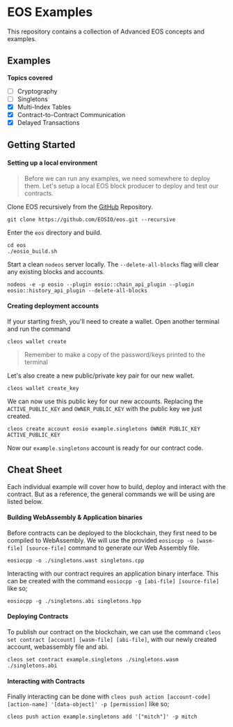 # EOS Examples
This repository contains a collection of Advanced EOS concepts and examples.

## Examples
**Topics covered**
- [ ] Cryptography
- [ ] Singletons
- [X] Multi-Index Tables
- [X] Contract-to-Contract Communication
- [X] Delayed Transactions

## Getting Started
#### Setting up a local environment
> Before we can run any examples, we need somewhere to deploy them. Let's setup a local EOS block producer to deploy and test our contracts.

Clone EOS recursively from the [GitHub](https://github.com/EOSIO/eos) Repository.
```
git clone https://github.com/EOSIO/eos.git --recursive
```
Enter the `eos` directory and build.
```
cd eos
./eosio_build.sh
```
Start a clean `nodeos` server locally. The `--delete-all-blocks` flag will clear any existing blocks and accounts.
```
nodeos -e -p eosio --plugin eosio::chain_api_plugin --plugin eosio::history_api_plugin --delete-all-blocks
```
#### Creating deployment accounts
If your starting fresh, you'll need to create a wallet. Open another terminal and run the command
```
cleos wallet create
```
> Remember to make a copy of the password/keys printed to the terminal

Let's also create a new public/private key pair for our new wallet.

```
cleos wallet create_key
```

We can now use this public key for our new accounts. Replacing the `ACTIVE_PUBLIC_KEY` and `OWNER_PUBLIC_KEY` with the public key we just created.
```
cleos create account eosio example.singletons OWNER PUBLIC_KEY ACTIVE_PUBLIC_KEY
```
Now our `example.singletons` account is ready for our contract code.

## Cheat Sheet
Each individual example will cover how to build, deploy and interact with the contract. But as a reference, the general commands we will be using are listed below.

#### Building WebAssembly & Application binaries
Before contracts can be deployed to the blockchain, they first need to be compiled to WebAssembly. We will use the provided `eosiocpp -o [wasm-file] [source-file]` command to generate our Web Assembly file.
```
eosiocpp -o ./singletons.wast singletons.cpp
```
Interacting with our contract requires an application binary interface. This can be created with the command `eosiocpp -g [abi-file] [source-file]` like so;
```
eosiocpp -g ./singletons.abi singletons.hpp
```
#### Deploying Contracts
To publish our contract on the blockchain, we can use the command `cleos set contract [account] [wasm-file] [abi-file]`, with our newly created account, webassembly file and abi.
```
cleos set contract example.singletons ./singletons.wasm ./singletons.abi
```

#### Interacting with Contracts
Finally interacting can be done with `cleos push action [account-code] [action-name] '[data-object]' -p [permission]` like so;
```
cleos push action example.singletons add '["mitch"]' -p mitch
```